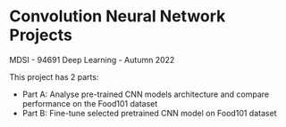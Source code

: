 # Convolution Neural Network Projects
MDSI - 94691 Deep Learning - Autumn 2022

This project has 2 parts:
* Part A: Analyse pre-trained CNN models architecture and compare performance on the Food101 dataset
* Part B: Fine-tune selected pretrained CNN model on Food101 dataset
